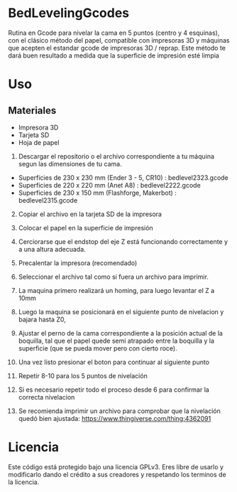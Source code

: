 # BedLevelingGcodes
Rutina en Gcode para nivelar la cama en 5 puntos (centro y 4 esquinas), con el clásico método del papel, compatible con impresoras 3D y máquinas que acepten el estandar gcode de impresoras 3D / reprap. 
Este método te dará buen resultado a medida que la superficie de impresión esté limpia


# Uso

## Materiales
- Impresora 3D
- Tarjeta SD
- Hoja de papel

1. Descargar el repositorio o el archivo correspondiente a tu máquina segun las dimensiones de tu cama. 

- Superficies de 230 x 230 mm (Ender 3 - 5, CR10) : bedlevel2323.gcode
- Superficies de 220 x 220 mm (Anet A8) : bedlevel2222.gcode
- Superficies de 230 x 150 mm (Flashforge, Makerbot) : bedlevel2315.gcode

2. Copiar el archivo en la tarjeta SD de la impresora
3. Colocar el papel en la superficie de impresión 
4. Cerciorarse que el endstop del eje Z está funcionando correctamente y a una altura adecuada.  
5. Precalentar la impresora (recomendado)
6. Seleccionar el archivo tal como si fuera un archivo para imprimir. 
7. La maquina primero realizará un homing, para luego levantar el Z a 10mm
8. Luego la maquina se posicionará en el siguiente punto de nivelacion y bajara hasta Z0, 
9. Ajustar el perno de la cama correspondiente a la posición actual de la boquilla, tal que el papel quede semi atrapado entre la boquilla y la superficie (que se pueda mover pero con cierto roce). 
10. Una vez listo presionar el boton para continuar al siguiente punto
11. Repetir 8-10 para los 5 puntos de nivelación
12. Si es necesario repetir todo el proceso desde 6 para confirmar la correcta nivelacion

13. Se recomienda imprimir un archivo para comprobar que la nivelación quedó bien ajustada: https://www.thingiverse.com/thing:4362091


# Licencia
Este código está protegido bajo una licencia GPLv3. Eres libre de usarlo y modificarlo dando el crédito a sus creadores y respetando los terminos de la licencia. 

